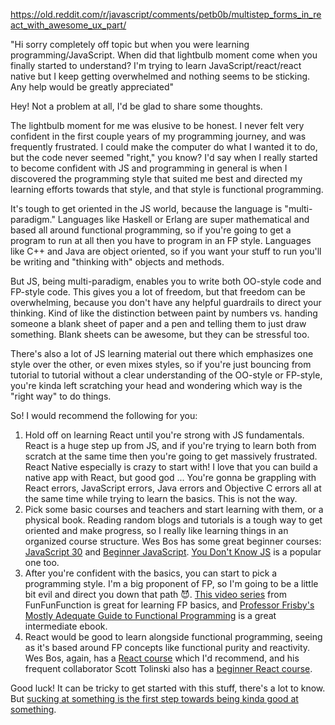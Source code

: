 https://old.reddit.com/r/javascript/comments/petb0b/multistep_forms_in_react_with_awesome_ux_part/

"Hi sorry completely off topic but when you were learning programming/JavaScript. When did that lightbulb moment come when you finally started to understand? I'm trying to learn JavaScript/react/react native but I keep getting overwhelmed and nothing seems to be sticking. Any help would be greatly appreciated"


Hey! Not a problem at all, I'd be glad to share some thoughts. 

The lightbulb moment for me was elusive to be honest. I never felt very confident in the first couple years of my programming journey, and was frequently frustrated. I could make the computer do what I wanted it to do, but the code never seemed "right," you know? I'd say when I really started to become confident with JS and programming in general is when I discovered the programming style that suited me best and directed my learning efforts towards that style, and that style is functional programming.

It's tough to get oriented in the JS world, because the language is "multi-paradigm." Languages like Haskell or Erlang are super mathematical and based all around functional programming, so if you're going to get a program to run at all then you have to program in an FP style. Languages like C++ and Java are object oriented, so if you want your stuff to run you'll be writing and "thinking with" objects and methods. 

But JS, being multi-paradigm, enables you to write both OO-style code and FP-style code. This gives you a lot of freedom, but that freedom can be overwhelming, because you don't have any helpful guardrails to direct your thinking. Kind of like the distinction between paint by numbers vs. handing someone a blank sheet of paper and a pen and telling them to just draw something. Blank sheets can be awesome, but they can be stressful too.

There's also a lot of JS learning material out there which emphasizes one style over the other, or even mixes styles, so if you're just bouncing from tutorial to tutorial without a clear understanding of the OO-style or FP-style, you're kinda left scratching your head and wondering which way is the "right way" to do things.

So! I would recommend the following for you: 

1. Hold off on learning React until you're strong with JS fundamentals. React is a huge step up from JS, and if you're trying to learn both from scratch at the same time then you're going to get massively frustrated. React Native especially is crazy to start with! I love that you can build a native app with React, but good god ... You're gonna be grappling with React errors, JavaScript errors, Java errors and Objective C errors all at the same time while trying to learn the basics. This is not the way. 
2. Pick some basic courses and teachers and start learning with them, or a physical book. Reading random blogs and tutorials is a tough way to get oriented and make progress, so I really like learning things in an organized course structure. Wes Bos has some great beginner courses: [JavaScript 30](https://javascript30.com/) and [Beginner JavaScript](https://beginnerjavascript.com/). [You Don't Know JS](https://github.com/getify/You-Dont-Know-JS) is a popular one too.
3. After you're confident with the basics, you can start to pick a programming style. I'm a big proponent of FP, so I'm going to be a little bit evil and direct you down that path 😈. [This video series](https://www.youtube.com/playlist?list=PL0zVEGEvSaeEd9hlmCXrk5yUyqUag-n84) from FunFunFunction is great for learning FP basics, and [Professor Frisby's Mostly Adequate Guide to Functional Programming](https://mostly-adequate.gitbook.io/mostly-adequate-guide/) is a great intermediate ebook. 
4. React would be good to learn alongside functional programming, seeing as it's based around FP concepts like functional purity and reactivity. Wes Bos, again, has a [React course](https://reactforbeginners.com/) which I'd recommend, and his frequent collaborator Scott Tolinski also has a [beginner React course](https://www.leveluptutorials.com/tutorials/react-for-everyone).

Good luck! It can be tricky to get started with this stuff, there's a lot to know. But [sucking at something is the first step towards being kinda good at something](https://www.youtube.com/watch?v=smgQiGABQMs).